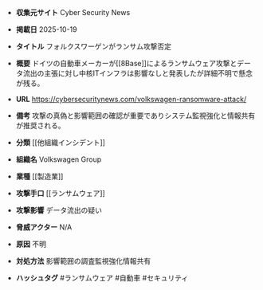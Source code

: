- **収集元サイト**
Cyber Security News

- **掲載日**
2025-10-19

- **タイトル**
フォルクスワーゲンがランサム攻撃否定

- **概要**
ドイツの自動車メーカーが[[8Base]]によるランサムウェア攻撃とデータ流出の主張に対し中核ITインフラは影響なしと発表したが詳細不明で懸念が残る。

- **URL**
https://cybersecuritynews.com/volkswagen-ransomware-attack/

- **備考**
攻撃の真偽と影響範囲の確認が重要でありシステム監視強化と情報共有が推奨される。

- **分類**
[[他組織インシデント]]

- **組織名**
Volkswagen Group

- **業種**
[[製造業]]

- **攻撃手口**
[[ランサムウェア]]

- **攻撃影響**
データ流出の疑い

- **脅威アクター**
N/A

- **原因**
不明

- **対処方法**
影響範囲の調査監視強化情報共有

- **ハッシュタグ**
#ランサムウェア #自動車 #セキュリティ
